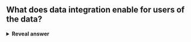 ## What does data integration enable for users of the data?
<details>
<summary><b>Reveal answer</b></summary>
Allows users to have consistent access and delivery of data across lots of subjects and data structure types
</details>
